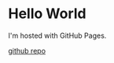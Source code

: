 <!DOCTYPE html>
<html>
<body>
<p align='center'>
  <h1>Hello World</h1>
<p>I'm hosted with GitHub Pages.</p>
<a href='https://kvrga.github.io'>github repo</a></p>
</body>
</html>
